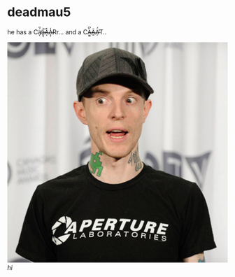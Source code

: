 # deadmau5

he has a Cä̸͔́̋á̶̭͉͝A̴̞͐A̷̟̹̾Rr... and a CȀ̶͚̤͆Ā̴͍Ä̵̗́̕T..

![](/zzz_images/joel_1.jpg)
*hi*
